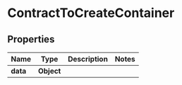 

# ContractToCreateContainer


## Properties

| Name | Type | Description | Notes |
|------------ | ------------- | ------------- | -------------|
|**data** | **Object** |  |  |



